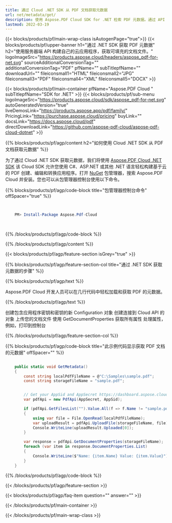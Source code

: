 ```yaml
---
title: 通过 Cloud .NET SDK 从 PDF 文档获取元数据
url: net/metadata/get/
description: 使用 Aspose.PDF Cloud SDK for .NET 检索 PDF 元数据。通过 API 轻松分析文档详细信息。
lastmod: 2022-03-19
---
```


{{< blocks/products/pf/main-wrap-class isAutogenPage="true">}}
{{< blocks/products/pf/upper-banner h1="通过 .NET SDK 获取 PDF 元数据" h2="使用服务器端 API 构建自己的云应用程序，获取可填充的文档文件。" logoImageSrc="https://products.aspose.cloud/headers/aspose_pdf-for-net.svg" sourceAdditionalConversionTag="" additionalConversionTag="PDF" pfName="" subTitlepfName="" downloadUrl="" fileiconsmall1="HTML" fileiconsmall2="JPG" fileiconsmall3="PDF" fileiconsmall4="XML" fileiconsmall5="DOCX" >}}

{{< blocks/products/pf/main-container pfName="Aspose.PDF Cloud " subTitlepfName="SDK for .NET" >}}
{{< blocks/products/pf/sub-menu logoImageSrc="https://products.aspose.cloud/sdk/aspose_pdf-for-net.svg"
autoGeneratedVersion="true"
liveDemosLink="https://products.aspose.app/pdf/family/" PricingLink="https://purchase.aspose.cloud/pricing" buyLink="" docsLink="https://docs.aspose.cloud/pdf"  directDownloadLink="https://github.com/aspose-pdf-cloud/aspose-pdf-cloud-dotnet" >}}

{{% blocks/products/pf/agp/content h2="如何使用 Cloud .NET SDK 从 PDF 文档获取元数据" %}}

为了通过 Cloud .NET SDK 获取元数据，我们将使用
[Aspose.PDF Cloud .NET SDK](https://products.aspose.cloud/pdf/net/)
该 Cloud SDK 允许您使用 C#、ASP.NET 或其他 .NET 语言轻松构建基于云的 PDF 创建、编辑和转换应用程序。打开
[NuGet](https://www.nuget.org/packages/Aspose.Pdf-Cloud)
包管理器，搜索
Aspose.PDF Cloud
并安装。您也可以从包管理器控制台使用以下命令。

{{% blocks/products/pf/agp/code-block title="包管理器控制台命令" offSpacer="true" %}}

```powershell

     
    PM> Install-Package Aspose.Pdf-Cloud
     
     

```

{{% /blocks/products/pf/agp/code-block %}}

{{% /blocks/products/pf/agp/content %}}

{{< blocks/products/pf/agp/feature-section isGrey="true" >}}

{{% blocks/products/pf/agp/feature-section-col title="通过 .NET SDK 获取元数据的步骤" %}}

{{% blocks/products/pf/agp/text %}}

Aspose.PDF Cloud 开发人员可以在几行代码中轻松加载和获取 PDF 的元数据。

{{% /blocks/products/pf/agp/text %}}

创建包含应用程序密钥和密钥的新 Configuration 对象
创建连接到 Cloud API 的对象
上传您的文档文件
使用 GetDocumentProperties 获取所有属性
处理属性，例如，打印到控制台

{{% /blocks/products/pf/agp/feature-section-col %}}

{{% blocks/products/pf/agp/code-block title="此示例代码显示获取 PDF 文档的元数据" offSpacer="" %}}

```cs

    public static void GetMetadata()
    {
        const string localPdfFileName = @"C:\Samples\sample.pdf";
        const string storageFileName = "sample.pdf";


        // Get your AppSid and AppSecret https://dashboard.aspose.cloud (free registration required).
        var pdfApi = new PdfApi(AppSecret, AppSid);

        if (pdfApi.GetFilesList("").Value.All(f => f.Name != "sample.pdf"))
        {
            using var file = File.OpenRead(localPdfFileName);
            var uploadResult = pdfApi.UploadFile(storageFileName, file);
            Console.WriteLine(uploadResult.Uploaded[0]);
        }

        var response = pdfApi.GetDocumentProperties(storageFileName);
        foreach (var item in response.DocumentProperties.List)
        {
            Console.WriteLine($"Name: {item.Name} Value: {item.Value}");
        }
    }
```

{{% /blocks/products/pf/agp/code-block %}}

{{< /blocks/products/pf/agp/feature-section >}}

{{< blocks/products/pf/agp/faq-item question="" answer="" >}}

{{< /blocks/products/pf/main-container >}}

{{< /blocks/products/pf/main-wrap-class >}}

